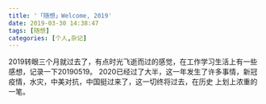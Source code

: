 ```yaml
---
title: '「随想」Welcome, 2019'
date: 2019-03-30 14:38:47
tags: [随想]
categories: [个人,杂记]
---
```


<!-- require APlayer -->
<link rel="stylesheet" href="https://cdn.jsdelivr.net/npm/aplayer/dist/APlayer.min.css">
<script src="https://cdn.jsdelivr.net/npm/aplayer/dist/APlayer.min.js"></script>
<!-- require MetingJS -->
<script src="https://cdn.jsdelivr.net/npm/meting@2/dist/Meting.min.js"></script>

<meting-js
	server="netease"
	type="song"
	id="27678655">
</meting-js>

2019转眼三个月就过去了，有点时光飞逝而过的感觉，在工作学习生活上有一些感想，记录一下20190519。
2020已经过了大半，这一年发生了许多事情，新冠疫情，水灾，中美对抗，中国挺过来了，这一切终将过去，在历史
上划上浓重的一笔。

